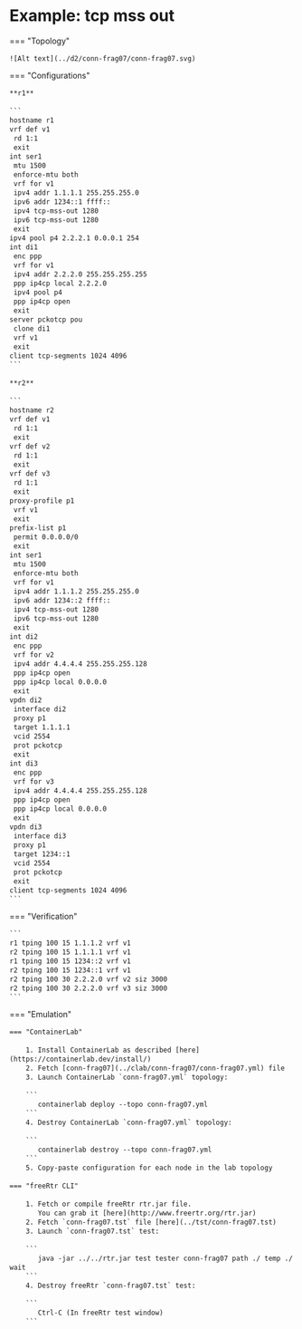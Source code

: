 # Example: tcp mss out

=== "Topology"

    ![Alt text](../d2/conn-frag07/conn-frag07.svg)

=== "Configurations"

    **r1**

    ```
    hostname r1
    vrf def v1
     rd 1:1
     exit
    int ser1
     mtu 1500
     enforce-mtu both
     vrf for v1
     ipv4 addr 1.1.1.1 255.255.255.0
     ipv6 addr 1234::1 ffff::
     ipv4 tcp-mss-out 1280
     ipv6 tcp-mss-out 1280
     exit
    ipv4 pool p4 2.2.2.1 0.0.0.1 254
    int di1
     enc ppp
     vrf for v1
     ipv4 addr 2.2.2.0 255.255.255.255
     ppp ip4cp local 2.2.2.0
     ipv4 pool p4
     ppp ip4cp open
     exit
    server pckotcp pou
     clone di1
     vrf v1
     exit
    client tcp-segments 1024 4096
    ```

    **r2**

    ```
    hostname r2
    vrf def v1
     rd 1:1
     exit
    vrf def v2
     rd 1:1
     exit
    vrf def v3
     rd 1:1
     exit
    proxy-profile p1
     vrf v1
     exit
    prefix-list p1
     permit 0.0.0.0/0
     exit
    int ser1
     mtu 1500
     enforce-mtu both
     vrf for v1
     ipv4 addr 1.1.1.2 255.255.255.0
     ipv6 addr 1234::2 ffff::
     ipv4 tcp-mss-out 1280
     ipv6 tcp-mss-out 1280
     exit
    int di2
     enc ppp
     vrf for v2
     ipv4 addr 4.4.4.4 255.255.255.128
     ppp ip4cp open
     ppp ip4cp local 0.0.0.0
     exit
    vpdn di2
     interface di2
     proxy p1
     target 1.1.1.1
     vcid 2554
     prot pckotcp
     exit
    int di3
     enc ppp
     vrf for v3
     ipv4 addr 4.4.4.4 255.255.255.128
     ppp ip4cp open
     ppp ip4cp local 0.0.0.0
     exit
    vpdn di3
     interface di3
     proxy p1
     target 1234::1
     vcid 2554
     prot pckotcp
     exit
    client tcp-segments 1024 4096
    ```

=== "Verification"

    ```
    r1 tping 100 15 1.1.1.2 vrf v1
    r2 tping 100 15 1.1.1.1 vrf v1
    r1 tping 100 15 1234::2 vrf v1
    r2 tping 100 15 1234::1 vrf v1
    r2 tping 100 30 2.2.2.0 vrf v2 siz 3000
    r2 tping 100 30 2.2.2.0 vrf v3 siz 3000
    ```

=== "Emulation"

    === "ContainerLab"

        1. Install ContainerLab as described [here](https://containerlab.dev/install/)  
        2. Fetch [conn-frag07](../clab/conn-frag07/conn-frag07.yml) file  
        3. Launch ContainerLab `conn-frag07.yml` topology:  

        ```
           containerlab deploy --topo conn-frag07.yml  
        ```
        4. Destroy ContainerLab `conn-frag07.yml` topology:  

        ```
           containerlab destroy --topo conn-frag07.yml  
        ```
        5. Copy-paste configuration for each node in the lab topology

    === "freeRtr CLI"

        1. Fetch or compile freeRtr rtr.jar file.  
           You can grab it [here](http://www.freertr.org/rtr.jar)  
        2. Fetch `conn-frag07.tst` file [here](../tst/conn-frag07.tst)  
        3. Launch `conn-frag07.tst` test:  

        ```
           java -jar ../../rtr.jar test tester conn-frag07 path ./ temp ./ wait
        ```
        4. Destroy freeRtr `conn-frag07.tst` test:  

        ```
           Ctrl-C (In freeRtr test window)
        ```

